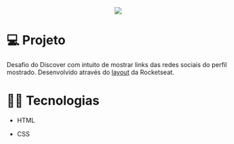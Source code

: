 <p align="center">
  <img src="https://user-images.githubusercontent.com/29473781/181860034-450704e9-833f-4abb-996e-4c8c6711571b.png" />
</p>

# :computer: Projeto
Desafio do Discover com intuito de mostrar links das redes sociais do perfil mostrado. Desenvolvido através do [layout](https://www.figma.com/file/HhBN7vEKtxCMO4uhSRnvmd/DD-%2F-Social-links-(Copy)?node-id=0%3A1) da Rocketseat.


# :technologist: Tecnologias
 
- HTML

- CSS